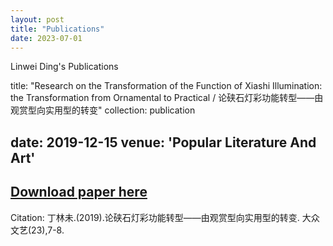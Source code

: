 ```yaml
---
layout: post
title: "Publications"
date: 2023-07-01 
---
```


Linwei Ding's Publications


title: "Research on the Transformation of the Function of Xiashi Illumination: the Transformation from Ornamental to Practical / 论硖石灯彩功能转型——由观赏型向实用型的转变"
collection: publication

date: 2019-12-15 
venue: 'Popular Literature And Art'
---
[Download paper here](http://viviending.github.io/linweiding/files/1.pdf)
---
Citation: 丁林未.(2019).论硖石灯彩功能转型——由观赏型向实用型的转变. 大众文艺(23),7-8.

